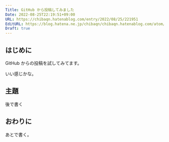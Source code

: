 ```yaml
---
Title: GitHub から投稿してみました
Date: 2022-08-25T22:19:51+09:00
URL: https://chibaqn.hatenablog.com/entry/2022/08/25/221951
EditURL: https://blog.hatena.ne.jp/chibaqn/chibaqn.hatenablog.com/atom/entry/4207112889911915389
Draft: true
---
```


## はじめに

GitHub からの投稿を試してみてます。

いい感じかな。

## 主題

後で書く

## おわりに

あとで書く。
